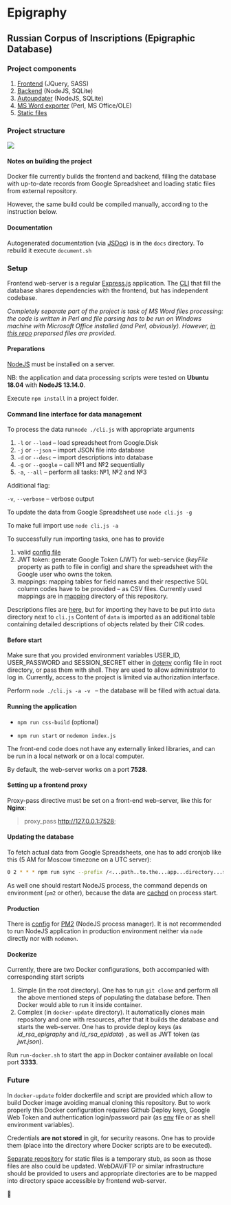 # Epigraphy
## Russian Corpus of Inscriptions (Epigraphic Database)

### Project components

1. [Frontend](https://github.com/yaskevich/epigraphy/tree/master/public) (JQuery, SASS)
2. [Backend](https://github.com/yaskevich/epigraphy/blob/master/index.js) (NodeJS, SQLite)
3. [Autoupdater](https://github.com/yaskevich/epigraphy/blob/master/cli.js) (NodeJS, SQLite)
4. [MS Word exporter](https://github.com/yaskevich/epigraphy//tree/master/word) (Perl, MS Office/OLE)
5. [Static files](https://github.com/yaskevich/epidata/)

### Project structure

<img src="https://yuml.me/f9a78648.png"/>

#### Notes on building the project

Docker file currently builds the frontend and backend, filling the database with up-to-date records from Google Spreadsheet and loading static files from external repository.

However, the same build could be compiled manually, according to the instruction below.

#### Documentation

Autogenerated documentation (via [JSDoc](https://jsdoc.app/)) is in the `docs` directory. To rebuild it execute `document.sh` 

### Setup

Frontend web-server is a regular [Express.js](https://expressjs.com) application. The [CLI](https://github.com/yaskevich/epigraphy/cli.js) that fill the database shares dependencies with the frontend, but has independent codebase.

*Completely separate part of the project is task of MS Word files processing: the code is written in Perl and file parsing has to be run on Windows machine with Microsoft Office installed (and Perl, obviously). However, [in this repo](https://github.com/yaskevich/epidata/) preparsed files are provided.*

#### Preparations

[NodeJS](https://nodejs.org/) must be installed on a server.

NB: the application and data processing scripts were tested on **Ubuntu 18.04** with **NodeJS 13.14.0**.

Execute `npm install` in a project folder.

#### Command line interface for data management

To process the data run`node ./cli.js` with appropriate arguments

1. `-l` or `--load` – load spreadsheet from Google.Disk
2. `-j` or `--json` – import JSON file into database
3. `-d` or `--desc` – import descriptions into database
4. `-g` or `--google` – call №1 and №2 sequentially
5. `-a`, `--all` – perform all tasks:  №1, №2 and №3

Additional flag:

`-v`, `--verbose` – verbose output

To update the data from Google Spreadsheet use `node cli.js -g`

To make full import use `node cli.js -a`

To successfully run importing tasks, one has to provide

1. valid [config file](https://github.com/yaskevich/epigraphy/blob/master/config/default.json) 
2. JWT token: generate Google Token (JWT) for web-service (*keyFile* property as path to file in config) and share the spreadsheet with the Google user who owns the token.
3. mappings: mapping tables for field names and their respective SQL column codes have to be provided – as CSV files. Currently used mappings are in [mapping](https://github.com/yaskevich/epigraphy/tree/master/mapping/) directory of this repository.

Descriptions files are [here](https://github.com/yaskevich/epidata/), but for importing they have to be put into `data` directory next to `cli.js` Content of `data` is imported as an additional table containing detailed descriptions of objects related by their CIR codes.

#### Before start

Make sure that you provided  environment variables USER_ID, USER_PASSWORD and SESSION_SECRET either in [dotenv](https://www.npmjs.com/package/dotenv) config file in root directory, or pass them with shell. They are used to allow administrator to log in. Currently, access to the project is limited via authorization interface.

Perform `node ./cli.js -a -v ` – the database will be filled with actual data.

#### Running the application

* `npm run css-build` (optional)

* `npm run start` or `nodemon index.js` 

The front-end code does not have any externally linked libraries, and can be run in a local network or on a local computer.

By default, the web-server works on a port **7528**.

#### Setting up a frontend proxy

Proxy-pass directive must be set on a front-end web-server, like this for **Nginx**:

> proxy_pass http://127.0.0.1:7528;

#### Updating the database

To fetch actual data from Google Spreadsheets, one has to add cronjob like this (5 AM for Moscow timezone on a UTC server):

```bash
0 2 * * * npm run sync --prefix /<...path..to.the...app...directory...>/  > /dev/null 2>&1
```

As well one should restart NodeJS process, the command depends on environment (`pm2` or other), because the data are <u>cached</u> on process  start.

#### Production

There is [config](https://github.com/yaskevich/epigraphy/ecosystem.config.js) for [PM2](https://pm2.keymetrics.io) (NodeJS process manager). It is not recommended to run NodeJS application in production environment neither via `node` directly nor with `nodemon`.

#### Dockerize

Currently, there are two Docker configurations, both accompanied with corresponding start scripts

1. Simple (in the root directory). One has to run `git clone` and perform all the above mentioned steps of populating the database before. Then Docker would able to run it inside container.
2. Complex (in `docker-update` directory). It automatically clones main repository and one with resources, after that it builds the database and starts the web-server. One has to provide deploy keys  (as *id_rsa_epigraphy* and *id_rsa_epidata*) , as well as JWT token (as *jwt.json*).

Run `run-docker.sh` to start the app in Docker container available on local port **3333**.

### Future

In `docker-update` folder dockerfile and script are provided which allow to build Docker image avoiding manual cloning this repository. But to work properly this Docker configuration requires Github Deploy keys, Google Web Token and authentication login/password pair  (as [env](https://www.npmjs.com/package/dotenv) file or as shell environment variables).

Credentials **are not stored** in git, for security reasons. One has to provide them (place into the directory where Docker scripts are to be executed).

[Separate repository](https://github.com/yaskevich/epidata/) for static files is a temporary stub, as soon as those files are also could be updated. WebDAV/FTP or similar infrastructure should be provided to users and appropriate directories are to be mapped into directory space accessible by frontend web-server.



:space_invader: